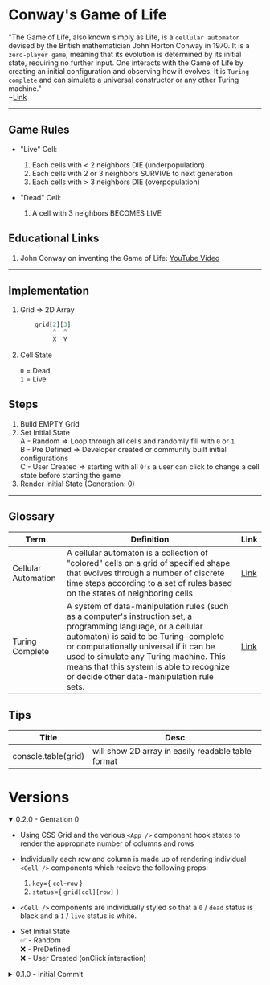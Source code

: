 # Conway's Game of Life

"The Game of Life, also known simply as Life, is a `cellular automaton` devised by the British mathematician John Horton Conway in 1970. It is a `zero-player game`, meaning that its evolution is determined by its initial state, requiring no further input. One interacts with the Game of Life by creating an initial configuration and observing how it evolves. It is `Turing complete` and can simulate a universal constructor or any other Turing machine."  
        ~[Link](https://en.wikipedia.org/wiki/Conway%27s_Game_of_Life)

--- 

## Game Rules
- "Live" Cell:  

    1. Each cells with < 2 neighbors DIE (underpopulation)
    2. Each cells with 2 or 3 neighbors SURVIVE to next generation
    3. Each cells with > 3 neighbors DIE (overpopulation)

- "Dead" Cell:

    1. A cell with 3 neighbors BECOMES LIVE

## Educational Links
1. John Conway on inventing the Game of Life: [YouTube Video](https://www.youtube.com/watch?v=R9Plq-D1gEk)

--- 

## Implementation

1. Grid => 2D Array

    ```javascript
        grid[2][3]
             ^  ^
             X  Y 
    ```
2. Cell State

    `0` = Dead  
    `1` = Live

## Steps
1. Build EMPTY Grid 
2. Set Initial State  
    A - Random => Loop through all cells and randomly fill with `0` or `1`  
    B - Pre Defined => Developer created or community built initial configurations    
    C - User Created => starting with all `0's` a user can click to change a cell state before starting the game 
3. Render Initial State (Generation: 0)

--- 

## Glossary
| Term                | Definition | Link                                                            | 
| ---                 | ---        | ---                                                             | 
| Cellular Automation | A cellular automaton is a collection of "colored" cells on a grid of specified shape that evolves through a number of discrete time steps according to a set of rules based on the states of neighboring cells        | [Link](https://mathworld.wolfram.com/CellularAutomaton.html)    |
|  Turing Complete    |  A system of data-manipulation rules (such as a computer's instruction set, a programming language, or a cellular automaton) is said to be Turing-complete or computationally universal if it can be used to simulate any Turing machine. This means that this system is able to recognize or decide other data-manipulation rule sets.   | [Link](https://en.wikipedia.org/wiki/Turing_completeness)               |

## Tips
| Title                 | Desc                                                  | 
| ---                   | ---                                                   |
| console.table(grid)   | will show 2D array in easily readable table format    |

# Versions
<details open>
<summary>0.2.0 - Genration 0</summary>

- Using CSS Grid and the verious `<App />` component hook states to render the appropriate number of columns and rows
- Individually each row and column is made up of rendering individual `<Cell />` components which recieve the following props:  
    1. `key`={ `col`-`row` }
    2. `status`={ `grid[col][row]` }
- `<Cell />` components are individually styled so that a `0` / `dead` status is black and a `1` / `live` status is white.  

- Set Initial State  
    ✅ - Random  
    ❌ - PreDefined  
    ❌ - User Created (onClick interaction)  
</details>

<details>
<summary>0.1.0 - Initial Commit</summary>

- Initial Project Outline / Explanation
- Rendering `Hello World` after cleaning out initial Create React App project structure
</details>
 